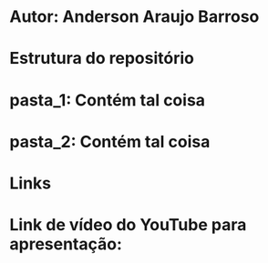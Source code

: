 # Autor: Anderson Araujo Barroso
# Estrutura do repositório
# pasta_1: Contém tal coisa
# pasta_2: Contém tal coisa
# Links
# Link de vídeo do YouTube para apresentação:
